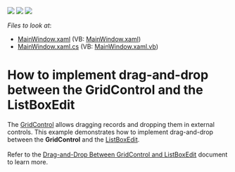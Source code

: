 <!-- default badges list -->
![](https://img.shields.io/endpoint?url=https://codecentral.devexpress.com/api/v1/VersionRange/128651364/21.1.5%2B)
[![](https://img.shields.io/badge/Open_in_DevExpress_Support_Center-FF7200?style=flat-square&logo=DevExpress&logoColor=white)](https://supportcenter.devexpress.com/ticket/details/T566433)
[![](https://img.shields.io/badge/📖_How_to_use_DevExpress_Examples-e9f6fc?style=flat-square)](https://docs.devexpress.com/GeneralInformation/403183)
<!-- default badges end -->
<!-- default file list -->
*Files to look at*:

* [MainWindow.xaml](./CS/MainWindow.xaml) (VB: [MainWindow.xaml](./VB/MainWindow.xaml))
* [MainWindow.xaml.cs](./CS/MainWindow.xaml.cs) (VB: [MainWindow.xaml.vb](./VB/MainWindow.xaml.vb))
<!-- default file list end -->
# How to implement drag-and-drop between the GridControl and the ListBoxEdit


The <a href="https://documentation.devexpress.com/WPF/6084/Controls-and-Libraries/Data-Grid">GridControl</a> allows dragging records and dropping them in external controls. This example demonstrates how to implement drag-and-drop between the <strong>GridControl</strong> and the <a href="https://documentation.devexpress.com/WPF/7916/Controls-and-Libraries/Data-Editors/Editor-Types/ListBoxEdit">ListBoxEdit</a>.<br><br>Refer to the <a href="https://documentation.devexpress.com/WPF/119301/Controls-and-Libraries/Data-Grid/Drag-and-Drop/Drag-and-Drop-Between-GridControl-and-ListBoxEdit">Drag-and-Drop Between GridControl and ListBoxEdit</a> document to learn more.

<br/>


